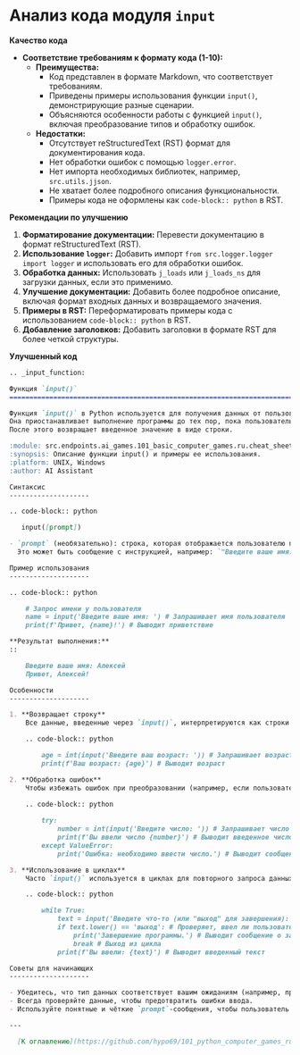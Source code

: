 # Анализ кода модуля `input`

**Качество кода**
- **Соответствие требованиям к формату кода (1-10):** 
  - **Преимущества:**
    - Код представлен в формате Markdown, что соответствует требованиям.
    - Приведены примеры использования функции `input()`, демонстрирующие разные сценарии.
    - Объясняются особенности работы с функцией `input()`, включая преобразование типов и обработку ошибок.
  - **Недостатки:**
    - Отсутствует reStructuredText (RST) формат для документирования кода.
    - Нет обработки ошибок с помощью `logger.error`.
    - Нет импорта необходимых библиотек, например, `src.utils.jjson`.
    - Не хватает более подробного описания функциональности.
    - Примеры кода не оформлены как `code-block:: python` в RST.

**Рекомендации по улучшению**

1.  **Форматирование документации:** Перевести документацию в формат reStructuredText (RST).
2.  **Использование `logger`:** Добавить импорт `from src.logger.logger import logger` и использовать его для обработки ошибок.
3.  **Обработка данных:** Использовать `j_loads` или `j_loads_ns` для загрузки данных, если это применимо.
4.  **Улучшение документации:** Добавить более подробное описание, включая формат входных данных и возвращаемого значения.
5.  **Примеры в RST:** Переформатировать примеры кода с использованием `code-block:: python` в RST.
6. **Добавление заголовков:** Добавить заголовки в формате RST для более четкой структуры.

**Улучшенный код**

```markdown
.. _input_function:

Функция `input()`
=========================================================================================

Функция `input()` в Python используется для получения данных от пользователя через текстовый ввод.
Она приостанавливает выполнение программы до тех пор, пока пользователь не введет данные и не нажмет Enter.
После этого возвращает введенное значение в виде строки.

:module: src.endpoints.ai_games.101_basic_computer_games.ru.cheat_sheets.input
:synopsis: Описание функции input() и примеры ее использования.
:platform: UNIX, Windows
:author: AI Assistant

Синтаксис
--------------------

.. code-block:: python

   input([prompt])

- `prompt` (необязательно): строка, которая отображается пользователю перед вводом.
  Это может быть сообщение с инструкцией, например: `"Введите ваше имя: "`.

Пример использования
--------------------

.. code-block:: python

    # Запрос имени у пользователя
    name = input('Введите ваше имя: ') # Запрашивает имя пользователя
    print(f'Привет, {name}!') # Выводит приветствие

**Результат выполнения:**
::

    Введите ваше имя: Алексей
    Привет, Алексей!

Особенности
--------------------

1. **Возвращает строку**
    Все данные, введенные через `input()`, интерпретируются как строки. Если нужно число, его нужно преобразовать:

    .. code-block:: python

        age = int(input('Введите ваш возраст: ')) # Запрашивает возраст пользователя
        print(f'Ваш возраст: {age}') # Выводит возраст

2. **Обработка ошибок**
    Чтобы избежать ошибок при преобразовании (например, если пользователь ввёл текст вместо числа), можно использовать блок `try-except`:

    .. code-block:: python
    
        try:
            number = int(input('Введите число: ')) # Запрашивает число
            print(f'Вы ввели число {number}') # Выводит введенное число
        except ValueError:
            print('Ошибка: необходимо ввести число.') # Выводит сообщение об ошибке, если ввод не является числом

3. **Использование в циклах**
    Часто `input()` используется в циклах для повторного запроса данных:

    .. code-block:: python

        while True:
            text = input('Введите что-то (или "выход" для завершения): ') # Запрашивает ввод пользователя
            if text.lower() == 'выход': # Проверяет, ввел ли пользователь "выход"
                print('Завершение программы.') # Выводит сообщение о завершении программы
                break # Выход из цикла
            print(f'Вы ввели: {text}') # Выводит введенный текст

Советы для начинающих
--------------------

- Убедитесь, что тип данных соответствует вашим ожиданиям (например, преобразуйте ввод в число, если нужно).
- Всегда проверяйте данные, чтобы предотвратить ошибки ввода.
- Используйте понятные и чёткие `prompt`-сообщения, чтобы пользователь понимал, что от него требуется.

---

  [К оглавлению](https://github.com/hypo69/101_python_computer_games_ru/blob/master/cheat_sheets#readme)
```
